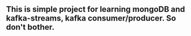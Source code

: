 ## This is simple project for learning mongoDB and kafka-streams, kafka consumer/producer. So don't bother.